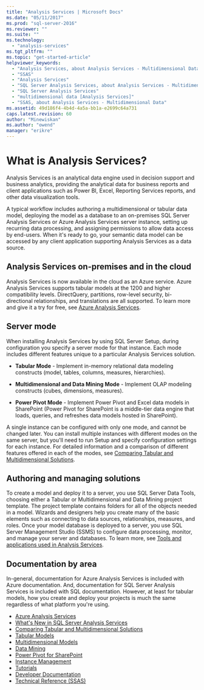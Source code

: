 ```yaml
---
title: "Analysis Services | Microsoft Docs"
ms.date: "05/11/2017"
ms.prod: "sql-server-2016"
ms.reviewer: ""
ms.suite: ""
ms.technology: 
  - "analysis-services"
ms.tgt_pltfrm: ""
ms.topic: "get-started-article"
helpviewer_keywords: 
  - "Analysis Services, about Analysis Services - Multidimensional Data"
  - "SSAS"
  - "Analysis Services"
  - "SQL Server Analysis Services, about Analysis Services - Multidimensional Data"
  - "SQL Server Analysis Services"
  - "multidimensional data [Analysis Services]"
  - "SSAS, about Analysis Services - Multidimensional Data"
ms.assetid: 49d186f4-4b4d-4a5a-bb1a-e2699c64a731
caps.latest.revision: 60
author: "Minewiskan"
ms.author: "owend"
manager: "erikre"
---
```

# What is Analysis Services?
  Analysis Services is an analytical data engine used in decision support and business analytics, providing the analytical data for business reports and client applications such as Power BI, Excel, Reporting Services reports, and other data visualization tools.  
  
 A typical workflow includes authoring a multidimensional or tabular data model, deploying the model as a database to an on-premises SQL Server Analysis Services or Azure Analysis Services server instance, setting up recurring data processing, and assigning permissions to allow data access by end-users. When it's ready to go, your semantic data model can be accessed by any client application supporting Analysis Services as a data source.  
 
## Analysis Services on-premises and in the cloud
Analysis Services is now available in the cloud as an Azure service. Azure Analysis Services supports tabular models at the 1200 and higher compatibility levels. DirectQuery, partitions, row-level security, bi-directional relationships, and translations are all supported. To learn more and give it a try for free, see [Azure Analysis Services](https://azure.microsoft.com/en-us/services/analysis-services/). 
  
## Server mode  
 When installing Analysis Services by using SQL Server Setup, during configuration you specify a server mode for that instance.  Each mode includes different features unique to a particular  Analysis Services solution.   
  
-   **Tabular Mode** - Implement in-memory relational data modeling constructs (model, tables, columns, measures, hierarchies).  

-   **Multidimensional and Data Mining Mode** - Implement OLAP modeling constructs (cubes, dimensions, measures). 

-   **Power Pivot Mode** - Implement Power Pivot and Excel data models in SharePoint (Power Pivot for SharePoint is a middle-tier data engine that loads, queries, and refreshes data models hosted in SharePoint).  
  
 A single instance can be configured with only one mode,  and cannot be changed later.  You can install multiple instances with different modes on the same server, but you'll need to run Setup and specify configuration settings for each instance. For detailed information and a comparison of different features offered in each of the modes, see [Comparing Tabular and Multidimensional Solutions](../analysis-services/comparing-tabular-and-multidimensional-solutions-ssas.md).
  
## Authoring and managing solutions  
 To create a model and deploy it to a server, you use SQL Server Data Tools, choosing either a Tabular or Multidimensional and Data Mining project template. The project template contains folders for all of the objects needed in a model. Wizards and designers help you create many of the basic elements such as connecting to data sources, relationships, measures, and roles. Once your model database is deployed to a server, you use SQL Server Management Studio (SSMS) to configure data processing, monitor, and manage your server and databases. To learn more, see [Tools and applications used in Analysis Services](../analysis-services/tools-and-applications-used-in-analysis-services.md). 
  
## Documentation by area  
In-general, documentation for Azure Analysis Services is included with Azure documentation. And, documentation for SQL Server Analysis Services is included with SQL documentation. However, at least for tabular models, how you create and deploy your projects is much the same regardless of what platform you're using.  
   
*  [Azure Analysis Services](https://docs.microsoft.com/azure/analysis-services/)
*  [What's New in SQL Server Analysis Services](../analysis-services/what-s-new-in-analysis-services.md)   
*  [Comparing Tabular and Multidimensional Solutions](../analysis-services/comparing-tabular-and-multidimensional-solutions-ssas.md)   
*  [Tabular Models](../analysis-services/tabular-models/tabular-models-ssas.md)  
*  [Multidimensional Models](../analysis-services/multidimensional-models/multidimensional-models-ssas.md)  
*  [Data Mining](../analysis-services/data-mining/data-mining-ssas.md)  
*  [Power Pivot for SharePoint](../analysis-services/power-pivot-sharepoint/power-pivot-for-sharepoint-ssas.md)  
*  [Instance Management](../analysis-services/instances/analysis-services-instance-management.md)    
*  [Tutorials](../analysis-services/analysis-services-tutorials-ssas.md)   
*  [Developer Documentation](https://msdn.microsoft.com/library/bb500153(SQL.130).aspx)  
*  [Technical Reference (SSAS)](../analysis-services/powershell/technical-reference-ssas.md)